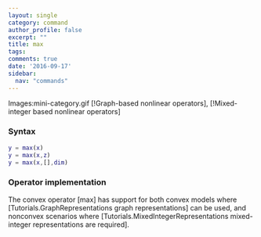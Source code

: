 ```yaml
---
layout: single
category: command
author_profile: false
excerpt: ""
title: max
tags:
comments: true
date: '2016-09-17'
sidebar:
  nav: "commands"
---
```


Images:mini-category.gif  [!Graph-based nonlinear operators], [!Mixed-integer based nonlinear operators]

### Syntax

````matlab
y = max(x)
y = max(x,z)
y = max(x,[],dim)
````

### Operator implementation
The convex operator [max] has support for both convex models where [Tutorials.GraphRepresentations graph representations] can be used, and nonconvex scenarios where [Tutorials.MixedIntegerRepresentations mixed-integer representations are required].

